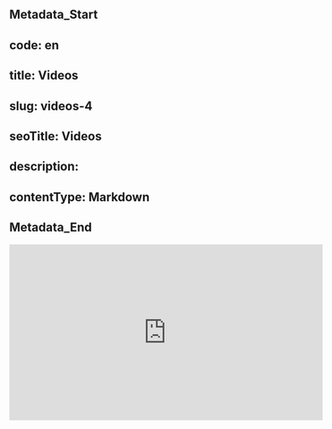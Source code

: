 ## Metadata_Start 
## code: en
## title: Videos 
## slug: videos-4 
## seoTitle: Videos 
## description:  
## contentType: Markdown 
## Metadata_End
 

<iframe width="560" height="315" src="https://www.youtube.com/embed/videoseries?list=PLLadp-pwOPiY5tTsJ_ZAGX1rE1rdSDX2l" title="YouTube video player" frameborder="0" allow="accelerometer; autoplay; clipboard-write; encrypted-media; gyroscope; picture-in-picture" allowfullscreen></iframe>
